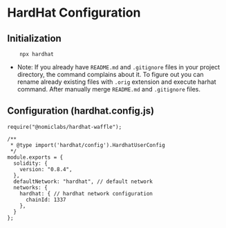 # HardHat Configuration

## Initialization 
```
    npx hardhat
```
* Note: If you already have `README.md` and `.gitignore` files in your project directory, the command complains about it. To figure out you can rename already existing files with `.orig` extension and execute harhat command. After manually merge `README.md` and `.gitignore` files.

## Configuration (hardhat.config.js)
```
require("@nomiclabs/hardhat-waffle");

/**
 * @type import('hardhat/config').HardhatUserConfig
 */
module.exports = {
  solidity: {
    version: "0.8.4",
  },
  defaultNetwork: "hardhat", // default network 
  networks: {
    hardhat: { // hardhat network configuration
      chainId: 1337
    },
  }
};
```